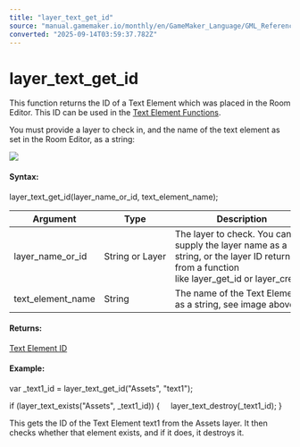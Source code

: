 ```yaml
---
title: "layer_text_get_id"
source: "manual.gamemaker.io/monthly/en/GameMaker_Language/GML_Reference/Asset_Management/Rooms/Text_Functions/layer_text_get_id.htm"
converted: "2025-09-14T03:59:37.782Z"
---
```


# layer\_text\_get\_id

This function returns the ID of a Text Element which was placed in the Room Editor. This ID can be used in the [Text Element Functions](Text_Elements.md).

You must provide a layer to check in, and the name of the text element as set in the Room Editor, as a string:

![](../../../../../assets/Images/Asset_Editors/Room_Text/Room_text_element_name.png)

#### Syntax:

layer\_text\_get\_id(layer\_name\_or\_id, text\_element\_name);

| Argument | Type | Description |
| --- | --- | --- |
| layer_name_or_id | String or Layer | The layer to check. You can supply the layer name as a string, or the layer ID returned from a function like layer_get_id or layer_create. |
| text_element_name | String | The name of the Text Element as a string, see image above. |

#### Returns:

[Text Element ID](layer_text_get_id.md)

#### Example:

var \_text1\_id = layer\_text\_get\_id("Assets", "text1");

if (layer\_text\_exists("Assets", \_text1\_id))
{
    layer\_text\_destroy(\_text1\_id);
}

This gets the ID of the Text Element text1 from the Assets layer. It then checks whether that element exists, and if it does, it destroys it.